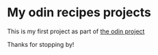 # My odin recipes projects
This is my first project as part of [the odin project](https://www.theodinproject.com/lessons/foundations-recipes)

Thanks for stopping by!
